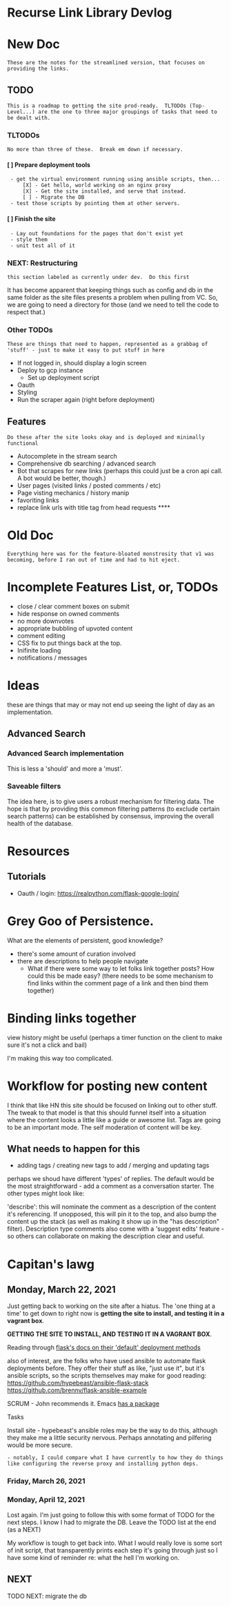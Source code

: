 # Recurse Link Library Devlog

# New Doc

	These are the notes for the streamlined version, that focuses on providing the links.
	
## TODO

	This is a roadmap to getting the site prod-ready.  TLTODOs (Top-Level...) are the one to three major groupings of tasks that need to be dealt with.
	
### TLTODOs

	No more than three of these.  Break em down if necessary.

#### [ ] Prepare deployment tools
	 - get the virtual environment running using ansible scripts, then...
		 [X] - Get hello, world working on an nginx proxy
		 [X] - Get the site installed, and serve that instead.
		 [ ] - Migrate the DB
	 - test those scripts by pointing them at other servers.

#### [ ] Finish the site
	 - Lay out foundations for the pages that don't exist yet
	 - style them
	 - unit test all of it
	 
	 
### NEXT: Restructuring
	 
	this section labeled as currently under dev.  Do this first
	
It has become apparent that keeping things such as config and db in the same folder as the site files presents a problem when pulling from VC.  So, we are going to need a directory for those (and we need to tell the code to respect that.)
	 
### Other TODOs

	These are things that need to happen, represented as a grabbag of 'stuff' - just to make it easy to put stuff in here	
	
 - If not logged in, should display a login screen
 - Deploy to gcp instance
   - Set up deployment script
 - Oauth
 - Styling
 - Run the scraper again (right before deployment)


## Features

	Do these after the site looks okay and is deployed and minimally functional

 - Autocomplete in the stream search
 - Comprehensive db searching / advanced search
 - Bot that scrapes for new links (perhaps this could just be a cron api call.  A bot would be better, though.)
 - User pages (visited links / posted comments / etc)
 - Page visting mechanics /  history manip
 - favoriting links
 - replace link urls with title tag from head requests ****

# Old Doc 

	Everything here was for the feature-bloated monstrosity that v1 was becoming, before I ran out of time and had to hit eject.

# Incomplete Features List, or, TODOs

- close / clear comment boxes on submit
- hide response on owned comments
- no more downvotes
- appropriate bubbling of upvoted content
- comment editing
- CSS fix to put things back at the top.
- Inifinite loading
- notifications / messages

# Ideas

these are things that may or may not end up seeing the light of day as an implementation.

## Advanced Search

### Advanced Search implementation

This is less a 'should' and more a 'must'.  

### Saveable filters

The idea here, is to give users a robust mechanism for filtering data.  The hope is that by providing this common filtering patterns (to exclude certain search patterns) can be established by consensus, improving the overall health of the database.

# Resources

## Tutorials

 - Oauth / login: https://realpython.com/flask-google-login/


# Grey Goo of Persistence.

What are the elements of persistent, good knowledge?

 - there's some amount of curation involved
 - there are descriptions to help people navigate
   - What if there were some way to let folks link together posts? How could this be made easy? (there needs to be some mechanism to find links within the comment page of a link and then bind them together)
   
   
# Binding links together

view history might be useful (perhaps a timer function on the client to make sure it's not a click and bail)

I'm making this way too complicated.

# Workflow for posting new content

I think that like HN this site should be focused on linking out to other stuff.  The tweak to that model is that this should funnel itself into a situation where the content looks a little like a guide or awesome list.  Tags are going to be an important mode.  The self moderation of content will be key.

## What needs to happen for this

- adding tags / creating new tags to add / merging and updating tags

perhaps we shoud have different 'types' of replies.  The default would be the most straightforward - add a comment as a conversation starter.  The other types might look like:

'describe': this will nominate the comment as a description of the content it's referencing.  If unopposed, this will pin it to the top, and also bump the content up the stack (as well as making it show up in the "has description" filter).  Description type comments also come with a 'suggest edits' feature - so others can collaborate on making the description clear and useful.

# Capitan's lawg

## Monday, March 22, 2021

Just getting back to working on the site after a hiatus.  The 'one thing at a time' to get down to right now is __getting the site to install, and testing it in a vagrant box__.

__GETTING THE SITE TO INSTALL, AND TESTING IT IN A VAGRANT BOX__.

Reading through [flask's docs on their 'default' deployment methods](https://flask.palletsprojects.com/en/1.1.x/deploying/)

also of interest, are the folks who have used ansible to automate flask deployments before.  They offer their stuff as like, "just use it", but it's ansible scripts, so the scripts themselves may make for good reading:
https://github.com/hypebeast/ansible-flask-stack
https://github.com/brennv/flask-ansible-example

SCRUM - John recommends it.  Emacs [has a package](https://melpa.org/#/org-scrum)

Tasks

Install site
	- hypebeast's ansible roles may be the way to do this, although they make me a little security nervous.  Perhaps annotating and pilfering would be more secure.  
	
	- notably, I could compare what I have currently to how they do things like configuring the reverse proxy and installing python deps.

### Friday, March 26, 2021

### Monday, April 12, 2021

Lost again.  I'm just going to follow this with some format of TODO for the next steps.  I know I had to migrate the DB.  Leave the TODO list at the end (as a NEXT)

My workflow is tough to get back into. What I would really love is some sort of init script, that transparently prints each step it's going through just so I have some kind of reminder re: what the hell I'm working on.



NEXT
---------------
TODO NEXT: migrate the db
